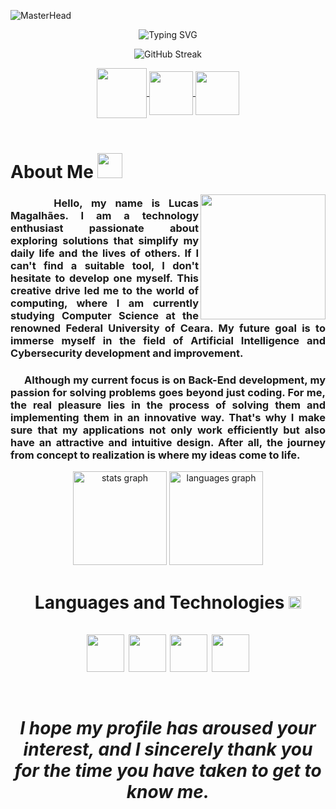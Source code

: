 ![MasterHead](https://github.com/Luquitoos/Luquitoos/assets/154476510/cce5f6cc-7df7-4f11-9eb9-0f8d22e7e3cf)


<div align="center">

![Typing SVG](https://readme-typing-svg.herokuapp.com?font=Truculenta&size=40&duration=4300&pause=500&color=A6319A&center=true&vCenter=true&random=false&width=435&lines=Hello%2C+I'm+Lucas+Magalh%C3%A3es;I'm+18+years+old;I'm+a+Software+Developer;I'm+from+Brazil;Welcome%3A)

</div>

<div align="center">

![GitHub Streak](https://github-readme-streak-stats.herokuapp.com?user=Luquitoos&theme=buefy-dark&hide_border=true&background=0E1117&stroke=FBFBFB&ring=A43792&fire=AC1C98&sideNums=7A17B7&sideLabels=7A17B7&dates=FBFBFB)

</div>

<div align="center"> 

<a href="https://www.instagram.com/luquiitoos/" target="_blank">
<img align="center" height="80" width="80" src="https://github.com/carolbarbosa101/carolbarbosa101/assets/44561610/88a3dd4d-f85e-4141-af09-a2667d81df5b">
</a>

<a href="mailto:lucasm.bizerril@gmail.com">
<img align="center" height="70" width="70" src="https://github.com/carolbarbosa101/carolbarbosa101/assets/44561610/2856fdde-3200-4398-8290-a0e45d3a35a0">
</a>

<a  href="https://www.linkedin.com/in/lucasmfbizerril/" target=_blank>
<img align="center" height="70" width="70" src="https://github.com/carolbarbosa101/carolbarbosa101/assets/44561610/bc26a6f8-f0d3-4f15-82e1-55680c48f269">
</a>

</div>

<br>

<h1 align="left"> About Me <img src="https://github.com/Luquitoos/Luquitoos/assets/154476510/5990b001-332d-40be-a225-51a0f7fb72d5" width="40px"> </h1>

<img align="right" width="200px" height="200px" 
src="https://github.com/Luquitoos/Luquitoos/assets/154476510/fae52765-9556-4eeb-835e-6083e31da1c5">


<div align="justify"> 

<h3>‎ ‎ ‎ ‎ ‎ Hello, my name is Lucas Magalhães. I am a technology enthusiast passionate about exploring solutions that simplify my daily life and the lives of others. If I can't find a suitable tool, I don't hesitate to develop one myself. This creative drive led me to the world of computing, where I am currently studying Computer Science at the renowned Federal University of Ceara. My future goal is to immerse myself in the field of Artificial Intelligence and Cybersecurity development and improvement. </h4>

<h3>‎ ‎ ‎ ‎ ‎ Although my current focus is on Back-End development, my passion for solving problems goes beyond just coding. For me, the real pleasure lies in the process of solving them and implementing them in an innovative way. That's why I make sure that my applications not only work efficiently but also have an attractive and intuitive design. After all, the journey from concept to realization is where my ideas come to life.</h4>


</div>

<div align="center">

  <img src="https://github-readme-stats.vercel.app/api?username=Luquitoos&hide_title=false&hide_rank=false&show_icons=true&bg_color=00000000&include_all_commits=true&count_private=true&disable_animations=false&theme=omni&locale=en&hide_border=true" height="150" alt="stats graph" />
  <img src="https://github-readme-stats.vercel.app/api/top-langs?username=Luquitoos&locale=en&hide_title=false&layout=compact&card_width=150&langs_count=5&theme=omni&hide_border=true&bg_color=00000000" height="150" alt="languages graph"  />

</div>

<h1 align="center"> Languages ​​and Technologies <img src="https://github.com/Luquitoos/Luquitoos/assets/154476510/fd14b68e-43c5-4a31-90a7-b6f0a4991f4d" width="20px">
  <br>
  <br>

<div align="center">
<img align="center" src="https://camo.githubusercontent.com/b0f2cd88a0d91182e309b429ac713d14091330cce5a411edafaad2aa2202d67b/68747470733a2f2f6d69726f2e6d656469756d2e636f6d2f76322f726573697a653a6669743a3634302f666f726d61743a776562702f312a2d744f6c644562666a696a786e3956715a65554c71672e676966" width="60px"height="60">
<img align="center" src="https://media.licdn.com/dms/image/D4D12AQGPsMj05z71VA/article-cover_image-shrink_600_2000/0/1693836846985?e=2147483647&v=beta&t=eqxVcd9LGvamjnWIcEXGZ8tYqUnShccB3vm07aQ1kHc" width="60px"height="60">
<img align="center" src="https://github.com/Luquitoos/Luquitoos/assets/154476510/c72839f1-5e76-4439-9173-e4c7e8d8e456" width="60px"height="60" >
<img align="center" src="https://github.com/Luquitoos/Luquitoos/assets/154476510/60a30cfc-0e7c-44a8-aef6-f1ffa543d9c7" width="60px"height="60" >
</div>


<div align="center">
<br>
<h5>I hope my profile has aroused your interest, and I sincerely thank you for the time you have taken to get to know me.</h5>

<div>
